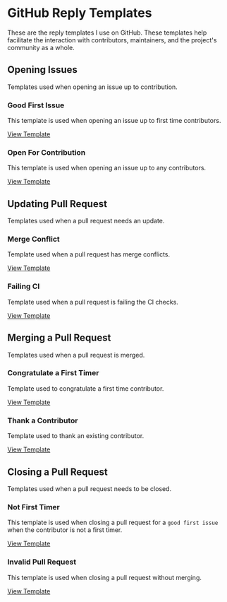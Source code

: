 # GitHub Reply Templates

These are the reply templates I use on GitHub. These templates help facilitate the interaction with contributors, maintainers, and the project's community as a whole.

## Opening Issues

Templates used when opening an issue up to contribution.

### Good First Issue

This template is used when opening an issue up to first time contributors.

[View Template](/github-reply-templates/good-first-issue.md)

### Open For Contribution

This template is used when opening an issue up to any contributors.

[View Template](/github-reply-templates/open-for-contribs.md)

## Updating Pull Request

Templates used when a pull request needs an update.

### Merge Conflict

Template used when a pull request has merge conflicts.

[View Template](/github-reply-templates/merge-conflict.md)

### Failing CI

Template used when a pull request is failing the CI checks.

[View Template](/github-reply-templates/failing-ci.md)

## Merging a Pull Request

Templates used when a pull request is merged.

### Congratulate a First Timer

Template used to congratulate a first time contributor.

[View Template](/github-reply-templates/first-timer-congrats.md)

### Thank a Contributor

Template used to thank an existing contributor.

[View Template](/github-reply-templates/contrib-thanks.md)

## Closing a Pull Request

Templates used when a pull request needs to be closed.

### Not First Timer

This template is used when closing a pull request for a `good first issue` when the contributor is not a first timer.

[View Template](/github-reply-templates/not-first-timer.md)

### Invalid Pull Request

This template is used when closing a pull request without merging.

[View Template](/github-reply-templates/invalid-pr.md)
